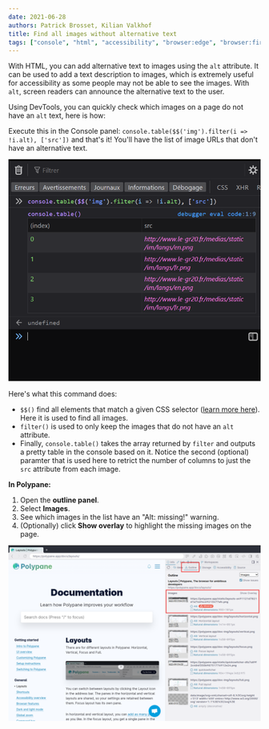```yaml
---
date: 2021-06-28
authors: Patrick Brosset, Kilian Valkhof
title: Find all images without alternative text
tags: ["console", "html", "accessibility", "browser:edge", "browser:firefox", "browser:chrome", "browser:safari", "browser:polypane"]
---
```

With HTML, you can add alternative text to images using the `alt` attribute. It can be used to add a text description to images, which is extremely useful for accessibility as some people may not be able to see the images. With `alt`, screen readers can announce the alternative text to the user.

Using DevTools, you can quickly check which images on a page do not have an `alt` text, here is how:

Execute this in the Console panel: `console.table($$('img').filter(i => !i.alt), ['src'])` and that's it! You'll have the list of image URLs that don't have an alternative text.

![The output of the console.table command from above shown in the Firefox DevTools console](/assets/img/find-all-images-without-alt-text.png)

Here's what this command does:

* `$$()` find all elements that match a given CSS selector ([learn more here](/tips/en/query-dom-from-console)). Here it is used to find all images.
* `filter()` is used to only keep the images that do not have an `alt` attribute.
* Finally, `console.table()` takes the array returned by `filter` and outputs a pretty table in the console based on it. Notice the second (optional) paramter that is used here to retrict the number of columns to just the `src` attribute from each image.

**In Polypane:**
1. Open the **outline panel**.
2. Select **Images**.
3. See which images in the list have an "Alt: missing!" warning.
4. (Optionally) click **Show overlay** to highlight the missing images on the page.

![The outline panel in Polypane showing a 'missing' warning for an image.](/assets/img/find-all-images-without-alt-text-polypane.png)
